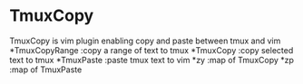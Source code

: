 # TmuxCopy
TmuxCopy is vim plugin enabling copy and paste between tmux and vim
*TmuxCopyRange :copy a range of text to tmux
*TmuxCopy      :copy selected text to tmux
*TmuxPaste     :paste tmux text to vim
*zy            :map of TmuxCopy
*zp            :map of TmuxPaste
